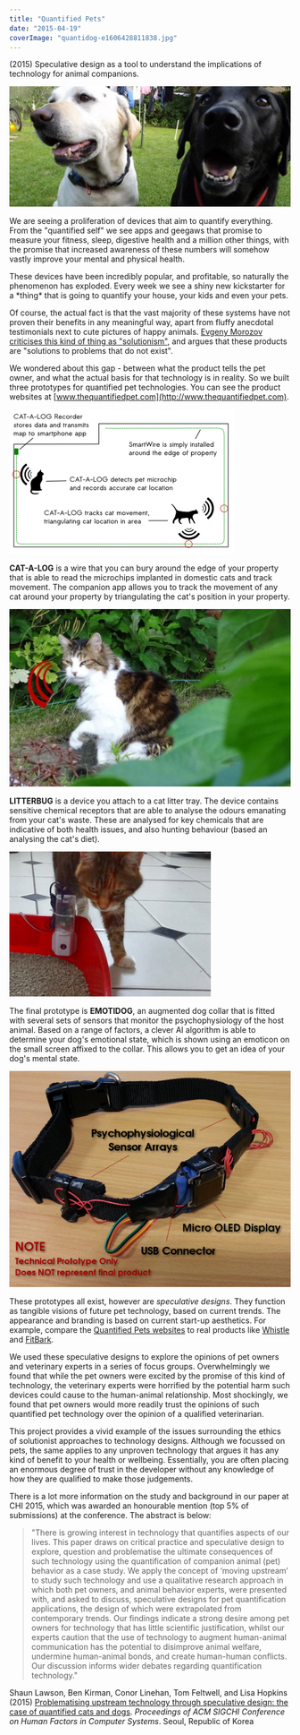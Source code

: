 ```yaml
---
title: "Quantified Pets"
date: "2015-04-19"
coverImage: "quantidog-e1606428811838.jpg"
---
```


(2015) Speculative design as a tool to understand the implications of technology for animal companions.

![Dog wearing digital collar](images/quantidog-e1606428811838.jpg)

We are seeing a proliferation of devices that aim to quantify everything. From the "quantified self" we see apps and geegaws that promise to measure your fitness, sleep, digestive health and a million other things, with the promise that increased awareness of these numbers will somehow vastly improve your mental and physical health.

These devices have been incredibly popular, and profitable, so naturally the phenomenon has exploded. Every week we see a shiny new kickstarter for a \*thing\* that is going to quantify your house, your kids and even your pets.

Of course, the actual fact is that the vast majority of these systems have not proven their benefits in any meaningful way, apart from fluffy anecdotal testimonials next to cute pictures of happy animals. [Evgeny Morozov criticises this kind of thing as "solutionism"](http://www.penguin.co.uk/books/to-save-everything-click-here/9781846145483/), and argues that these products are "solutions to problems that do not exist".

We wondered about this gap - between what the product tells the pet owner, and what the actual basis for that technology is in reality. So we built three prototypes for quantified pet technologies. You can see the product websites at [www.thequantifiedpet.com](http://www.thequantifiedpet.com).

![Diagram showing catalog, a wire around the perimiter of a garden that is able to detect chips implanted in cats](images/catalogdiagram.png)

**CAT-A-LOG** is a wire that you can bury around the edge of your property that is able to read the microchips implanted in domestic cats and track movement. The companion app allows you to track the movement of any cat around your property by triangulating the cat's position in your property.

![](images/catalog-e1606428913351.jpg)

**LITTERBUG** is a device you attach to a cat litter tray. The device contains sensitive chemical receptors that are able to analyse the odours emanating from your cat's waste. These are analysed for key chemicals that are indicative of both health issues, and also hunting behaviour (based an analysing the cat's diet).

![Cat sniffing the Litterbug device](images/cat_looking.jpg)

The final prototype is **EMOTIDOG**, an augmented dog collar that is fitted with several sets of sensors that monitor the psychophysiology of the host animal. Based on a range of factors, a clever AI algorithm is able to determine your dog's emotional state, which is shown using an emoticon on the small screen affixed to the collar. This allows you to get an idea of your dog's mental state.

![Image of a collar with wires and sensors attached](images/prototype.png)

These prototypes all exist, however are _speculative designs_. They function as tangible visions of future pet technology, based on current trends. The appearance and branding is based on current start-up aesthetics. For example, compare the [Quantified Pets websites](http://www.thequantifiedpet.com) to real products like [Whistle](http://www.whistle.com/) and [FitBark](http://www.fitbark.com/).

We used these speculative designs to explore the opinions of pet owners and veterinary experts in a series of focus groups. Overwhelmingly we found that while the pet owners were excited by the promise of this kind of technology, the veterinary experts were horrified by the potential harm such devices could cause to the human-animal relationship. Most shockingly, we found that pet owners would more readily trust the opinions of such quantified pet technology over the opinion of a qualified veterinarian.

This project provides a vivid example of the issues surrounding the ethics of solutionist approaches to technology designs. Although we focussed on pets, the same applies to any unproven technology that argues it has any kind of benefit to your health or wellbeing. Essentially, you are often placing an enormous degree of trust in the developer without any knowledge of how they are qualified to make those judgements.

There is a lot more information on the study and background in our paper at CHI 2015, which was awarded an honourable mention (top 5% of submissions) at the conference. The abstract is below:

> "There is growing interest in technology that quantifies aspects of our lives. This paper draws on critical practice and speculative design to explore, question and problematise the ultimate consequences of such technology using the quantification of companion animal (pet) behavior as a case study. We apply the concept of ‘moving upstream’ to study such technology and use a qualitative research approach in which both pet owners, and animal behavior experts, were presented with, and asked to discuss, speculative designs for pet quantification applications, the design of which were extrapolated from contemporary trends. Our findings indicate a strong desire among pet owners for technology that has little scientific justification, whilst our experts caution that the use of technology to augment human-animal communication has the potential to disimprove animal welfare, undermine human-animal bonds, and create human-human conflicts. Our discussion informs wider debates regarding quantification technology."

Shaun Lawson, Ben Kirman, Conor Linehan, Tom Feltwell, and Lisa Hopkins (2015) [Problematising upstream technology through speculative design: the case of quantified cats and dogs](http://eprints.lincoln.ac.uk/16774/). _Proceedings of ACM SIGCHI Conference on Human Factors in Computer Systems_. Seoul, Republic of Korea
